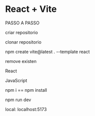 # React + Vite

PASSO A PASSO

criar repositorio

clonar repositorio

npm create vite@latest . --template react

remove existen

React

JavaScript

npm i == npm install

npm run dev

local: localhost:5173